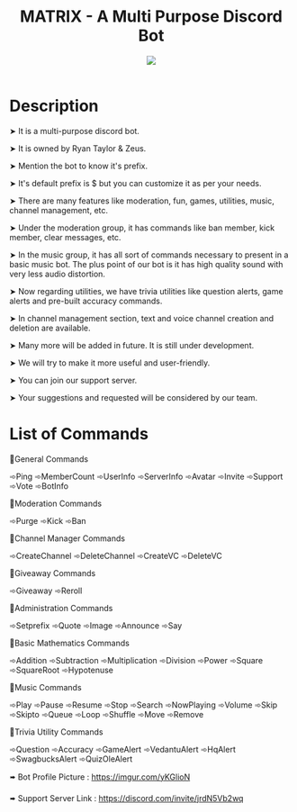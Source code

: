 <header>
    <h1>MATRIX - A Multi Purpose Discord Bot</h1>
<p>
    <a href="https://top.gg/bot/888703143687381022">
  <img src="https://top.gg/api/widget/upvotes/888703143687381022.svg">
    </a>
</p>
</header>

# Description

➤ It is a multi-purpose discord bot.

➤ It is owned by Ryan Taylor & Zeus.

➤ Mention the bot to know it's prefix.

➤ It's default prefix is $ but you can customize it as per your needs.

➤ There are many features like moderation, fun, games, utilities, music, channel management, etc.

➤ Under the moderation group, it has commands like ban member, kick member, clear messages, etc.

➤ In the music group, it has all sort of commands necessary to present in a basic music bot. The plus point of our bot is it has high quality sound with very less audio distortion.

➤ Now regarding utilities, we have trivia utilities like question alerts, game alerts and pre-built accuracy commands.

➤ In channel management section, text and voice channel creation and deletion are available.

➤ Many more will be added in future. It is still under development.

➤ We will try to make it more useful and user-friendly.

➤ You can join our support server.

➤ Your suggestions and requested will be considered by our team.

# List of Commands

🔹General Commands

 ➾Ping ➾MemberCount ➾UserInfo ➾ServerInfo ➾Avatar ➾Invite ➾Support ➾Vote ➾BotInfo
 
🔹Moderation Commands

➾Purge ➾Kick ➾Ban

🔹Channel Manager Commands

➾CreateChannel ➾DeleteChannel ➾CreateVC ➾DeleteVC

🔹Giveaway Commands

➾Giveaway ➾Reroll

🔹Administration Commands

➾Setprefix ➾Quote ➾Image ➾Announce ➾Say

🔹Basic Mathematics Commands

➾Addition ➾Subtraction ➾Multiplication ➾Division ➾Power ➾Square ➾SquareRoot ➾Hypotenuse

🔹Music Commands

➾Play ➾Pause ➾Resume ➾Stop ➾Search ➾NowPlaying ➾Volume ➾Skip ➾Skipto ➾Queue ➾Loop ➾Shuffle ➾Move ➾Remove

🔹Trivia Utility Commands

➾Question ➾Accuracy ➾GameAlert ➾VedantuAlert ➾HqAlert ➾SwagbucksAlert ➾QuizOleAlert


🢚 Bot Profile Picture : https://imgur.com/yKGlioN

🢚 Support Server Link : https://discord.com/invite/jrdN5Vb2wq
